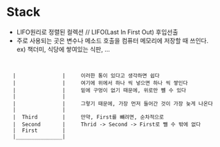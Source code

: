 # Stack
  - LIFO원리로 정렬된 컬렉션 // LIFO(Last In First Out) 후입선출
  - 주로 사용되는 곳은 변수나 메소드 호출을 컴퓨터 메모리에 저장할 때 쓰인다.  
  ex) 책더미, 식당에 쌓여있는 식판, ...

```


  |               |     이러한 통이 있다고 생각하면 쉽다
  |               |     여기에 위에서 하나 씩 넣으면 하나 씩 쌓인다
  |               |     밑에 구멍이 없기 때문에, 위로만 뺼 수 있다
  |               |     
  |               |     그렇기 때문에, 가장 먼저 들어간 것이 가장 늦게 나온다
  |               |       
  |  Third        |     만약, First를 뺴려면, 순차적으로
  |  Second       |     Thrid -> Second -> First로 뺄 수 밖에 없다
  |  First        |
  |_______________|


```